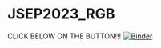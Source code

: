 # JSEP2023_RGB

CLICK BELOW ON THE BUTTON!!!
[![Binder](https://mybinder.org/badge_logo.svg)](https://mybinder.org/v2/gh/annavalentine/JSEP2023_RGB/HEAD)
